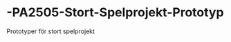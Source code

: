 -PA2505-Stort-Spelprojekt-Prototyp
==================================

Prototyper för stort spelprojekt